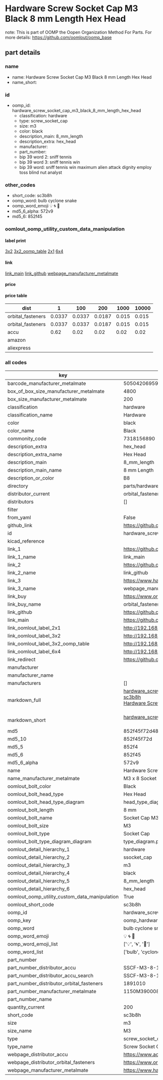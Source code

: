 # Hardware Screw Socket Cap M3 Black 8 mm Length Hex Head  

note: This is part of OOMP the Oopen Organization Method For Parts. For more details: https://github.com/oomlout/oomp_base

##  part details
  







### name
* name: Hardware Screw Socket Cap M3 Black 8 mm Length Hex Head
* name_short: 
### id
* oomp_id: hardware_screw_socket_cap_m3_black_8_mm_length_hex_head
  * classification: hardware
  * type: screw_socket_cap
  * size: m3
  * color: black
  * description_main: 8_mm_length
  * description_extra: hex_head
  * manufacturer: 
  * part_number: 
  * bip 39 word 2: sniff tennis
  * bip 39 word 3: sniff tennis win
  * bip 39 word: sniff tennis win maximum alien attack dignity employ toss blind nut analyst

### other_codes
* short_code: sc3b8h
* oomp_word: bulb cyclone snake
* oomp_word_emoji :bulb: :cyclone: :snake:
* md5_6_alpha: 572v9
* md5_6: 852f45






### oomlout_oomp_utility_custom_data_manipulation
#### label print
[3x2](http://192.168.1.245:1112/?label=oomp%20572v9)
[3x2_oomp_table](http://192.168.1.108:1112/?label=oomp%20572v9)
[2x1](http://192.168.1.242:1112/?label=oomp%20572v9)
[6x4](http://192.168.1.55:1112/?label=oomp%20572v9)    

#### link

[link_main](https://github.com/oomlout/oomlout_oomp_version_1_messy/tree/main/parts/hardware_screw_socket_cap_m3_black_8_mm_length_hex_head) [link_github](https://github.com/oomlout/oomlout_oomp_version_1_messy/tree/main/parts/hardware_screw_socket_cap_m3_black_8_mm_length_hex_head) [webpage_manufacturer_metalmate](https://www.harclob2b.com/m3-x-8-socket-cap-screw-gr12-9-self-colour-din-912-1150m390008)                            

#### price

#### price table
| dist | 1 | 100 | 200 | 1000 | 10000 |
|------|---|-----|-----|------|-------|
| orbital_fasteners | 0.0337 | 0.0337 | 0.0187 | 0.015 | 0.015 |
| orbital_fasteners | 0.0337 | 0.0337 | 0.0187 | 0.015 | 0.015 | 
| accu | 0.62 | 0.02 | 0.02 | 0.02 | 0.02 | 
| amazon |  |  |  |  |  | 
| aliexpress |  |  |  |  |  | 














### all codes 
| key | value |  
| --- | --- |  
| barcode_manufacturer_metalmate | 5050420695923 |  
| box_of_box_size_manufacturer_metalmate | 4800 |  
| box_size_manufacturer_metalmate | 200 |  
| classification | hardware |  
| classification_name | Hardware |  
| color | black |  
| color_name | Black |  
| commonity_code | 7318156890 |  
| description_extra | hex_head |  
| description_extra_name | Hex Head |  
| description_main | 8_mm_length |  
| description_main_name | 8 mm Length |  
| description_or_color | B8 |  
| directory | parts/hardware_screw_socket_cap_m3_black_8_mm_length_hex_head |  
| distributor_current | orbital_fasteners |  
| distributors | [] |  
| filter |  |  
| from_yaml | False |  
| github_link | https://github.com/oomlout/oomlout_oomp_part_src/tree/main/parts/hardware_screw_socket_cap_m3_black_8_mm_length_hex_head |  
| id | hardware_screw_socket_cap_m3_black_8_mm_length_hex_head |  
| kicad_reference |  |  
| link_1 | https://github.com/oomlout/oomlout_oomp_version_1_messy/tree/main/parts/hardware_screw_socket_cap_m3_black_8_mm_length_hex_head |  
| link_1_name | link_main |  
| link_2 | https://github.com/oomlout/oomlout_oomp_version_1_messy/tree/main/parts/hardware_screw_socket_cap_m3_black_8_mm_length_hex_head |  
| link_2_name | link_github |  
| link_3 | https://www.harclob2b.com/m3-x-8-socket-cap-screw-gr12-9-self-colour-din-912-1150m390008 |  
| link_3_name | webpage_manufacturer_metalmate |  
| link_buy | https://www.orbitalfasteners.co.uk/products/m3-x-8-socket-cap-screw-high-tensile-grade-12-9-self-colour |  
| link_buy_name | orbital_fasteners |  
| link_github | https://github.com/oomlout/oomlout_oomp_version_1_messy/tree/main/parts/hardware_screw_socket_cap_m3_black_8_mm_length_hex_head |  
| link_main | https://github.com/oomlout/oomlout_oomp_version_1_messy/tree/main/parts/hardware_screw_socket_cap_m3_black_8_mm_length_hex_head |  
| link_oomlout_label_2x1 | http://192.168.1.242:1112/?label=oomp%20572v9 |  
| link_oomlout_label_3x2 | http://192.168.1.245:1112/?label=oomp%20572v9 |  
| link_oomlout_label_3x2_oomp_table | http://192.168.1.108:1112/?label=oomp%20572v9 |  
| link_oomlout_label_6x4 | http://192.168.1.55:1112/?label=oomp%20572v9 |  
| link_redirect | https://github.com/oomlout/oomlout_oomp_version_1_messy/tree/main/parts/hardware_screw_socket_cap_m3_black_8_mm_length_hex_head |  
| manufacturer |  |  
| manufacturer_name |  |  
| manufacturers | [] |  
| markdown_full | [hardware_screw_socket_cap_m3_black_8_mm_length_hex_head](none)<br>[sc3b8h](none)<br>[Hardware Screw Socket Cap M3 Black 8 Mm Length Hex Head](none)<br><br> |  
| markdown_short | [hardware_screw_socket_cap_m3_black_8_mm_length_hex_head](none)<br><br> |  
| md5 | 852f45f72d48e7c039832897f6b7ce6b |  
| md5_10 | 852f45f72d |  
| md5_5 | 852f4 |  
| md5_6 | 852f45 |  
| md5_6_alpha | 572v9 |  
| name | Hardware Screw Socket Cap M3 Black 8 mm Length Hex Head |  
| name_manufacturer_metalmate | M3 x 8 Socket Cap Screw Gr12.9 Self Colour DIN 912 150 |  
| oomlout_bolt_color | Black |  
| oomlout_bolt_head_type | Hex Head |  
| oomlout_bolt_head_type_diagram | head_type_diagram.png |  
| oomlout_bolt_length | 8 mm |  
| oomlout_bolt_name | Socket Cap M3X8 mm Black (Hex Head) |  
| oomlout_bolt_size | M3 |  
| oomlout_bolt_type | Socket Cap |  
| oomlout_bolt_type_diagram_diagram | type_diagram.png |  
| oomlout_detail_hierarchy_1 | hardware |  
| oomlout_detail_hierarchy_2 | ssocket_cap |  
| oomlout_detail_hierarchy_3 | m3 |  
| oomlout_detail_hierarchy_4 | black |  
| oomlout_detail_hierarchy_5 | 8_mm_length |  
| oomlout_detail_hierarchy_6 | hex_head |  
| oomlout_oomp_utility_custom_data_manipulation | True |  
| oomlout_short_code | sc3b8h |  
| oomp_id | hardware_screw_socket_cap_m3_black_8_mm_length_hex_head |  
| oomp_key | oomp_hardware_screw_socket_cap_m3_black_8_mm_length_hex_head |  
| oomp_word | bulb cyclone snake |  
| oomp_word_emoji | :bulb: :cyclone: :snake: |  
| oomp_word_emoji_list | [':bulb:', ':cyclone:', ':snake:'] |  
| oomp_word_list | ['bulb', 'cyclone', 'snake'] |  
| part_number |  |  
| part_number_distributor_accu | SSCF-M3-8-12.9 |  
| part_number_distributor_accu_search | SSCF-M3-8-12.9+-zinc |  
| part_number_distributor_orbital_fasteners | 1891010 |  
| part_number_manufacturer_metalmate | 1150M390008 |  
| part_number_name |  |  
| quantity_current | 200 |  
| short_code | sc3b8h |  
| size | m3 |  
| size_name | M3 |  
| type | screw_socket_cap |  
| type_name | Screw Socket Cap |  
| webpage_distributor_accu | https://www.accu.co.uk/metric-cap-head-screws/16003-SSCF-M3-8-12-9 |  
| webpage_distributor_orbital_fasteners | https://www.orbitalfasteners.co.uk/products/m3-x-8-socket-cap-screw-high-tensile-grade-12-9-self-colour |  
| webpage_manufacturer_metalmate | https://www.harclob2b.com/m3-x-8-socket-cap-screw-gr12-9-self-colour-din-912-1150m390008 |  
